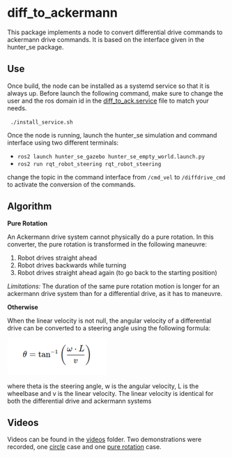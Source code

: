 # diff_to_ackermann
This package implements a node to convert differential drive commands to ackermann drive commands. It is based on the interface given in the hunter_se package. 

## Use
Once build, the node can be installed as a systemd service so that it is always up. Before launch the following command, make sure to change the user and the ros domain id in the [diff_to_ack.service](launch/diff_to_ack.service) file to match your needs. 

` ./install_service.sh`

Once the node is running, launch the hunter_se simulation and command interface using two different terminals:  

- ` ros2 launch hunter_se_gazebo hunter_se_empty_world.launch.py `
- ` ros2 run rqt_robot_steering rqt_robot_steering `

change the topic in the command interface from `/cmd_vel` to `/diffdrive_cmd` to activate the conversion of the commands. 

## Algorithm
__Pure Rotation__

An Ackermann drive system cannot physically do a pure rotation. In this converter, the pure rotation is transformed in the following maneuvre: 

1. Robot drives straight ahead
2. Robot drives backwards while turning
3. Robot drives straight ahead again (to go back to the starting position)

_Limitations:_
The duration of the same pure rotation motion is longer for an ackermann drive system than for a differential drive, as it has to maneuvre.

__Otherwise__

When the linear velocity is not null, the angular velocity of a differential drive can be converted to a steering angle using the following formula: 

![](images/formula.png)

where theta is the steering angle, w is the angular velocity, L is the wheelbase and v is the linear velocity. 
The linear velocity is identical for both the differential drive and ackermann systems

## Videos 
Videos can be found in the [videos](videos/) folder. Two demonstrations were recorded, one [circle](videos/circle.webm) case and one [pure rotation](videos/pure_rotation.webm) case.
